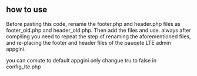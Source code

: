 ## how to use

Before pasting this code, rename the footer.php and header.php files as footer_old.php and header_old.php.
Then add the files and use.
always after compiling you need to repeat the step of renaming the aforementioned files, and re-placing the footer and header files of the pauqete LTE admin appgini.

you can comute to default appgini only changue tru to false in config_lte.php